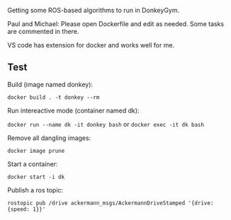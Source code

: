 Getting some ROS-based algorithms to run in DonkeyGym.

Paul and Michael: Please open Dockerfile and edit as needed. Some tasks are commented in there.

VS code has extension for docker and works well for me.

## Test

Build (image named donkey): 

`docker build . -t donkey --rm`

Run intereactive mode (container named dk):

`docker run --name dk -it donkey bash` or `docker exec -it dk bash`

Remove all dangling images:

`docker image prune`

Start a container:

`docker start -i dk`

Publish a ros topic:

`rostopic pub /drive ackermann_msgs/AckermannDriveStamped '{drive: {speed: 1}}'`
